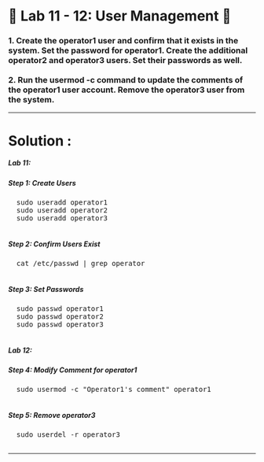 <h1>
  🚀 Lab 11 - 12: User Management 🚀
</h1>

<h3>
  1. Create the operator1 user and confirm that it exists in the system. Set the password for operator1. Create the additional operator2 and operator3 users. Set their passwords as well.
  <br><br>
  2. Run the usermod -c command to update the comments of the operator1 user account. Remove the operator3 user from the system.
</h3>

<hr>

<h1>
  Solution :
</h1>

<h5>
  Lab 11:
</h5>
  <h5>Step 1: Create Users</h5>
  <pre>
  sudo useradd operator1
  sudo useradd operator2
  sudo useradd operator3
  </pre>

  <h5>Step 2: Confirm Users Exist</h5>
  <pre>
  cat /etc/passwd | grep operator
  </pre>

  <h5>Step 3: Set Passwords</h5>
  <pre>
  sudo passwd operator1
  sudo passwd operator2
  sudo passwd operator3
  </pre>

<h5>
  Lab 12:
</h5>
  <h5>Step 4: Modify Comment for operator1</h5>
  <pre>
  sudo usermod -c "Operator1's comment" operator1
  </pre>

  <h5>Step 5: Remove operator3</h5>
  <pre>
  sudo userdel -r operator3
  </pre>

<hr>
